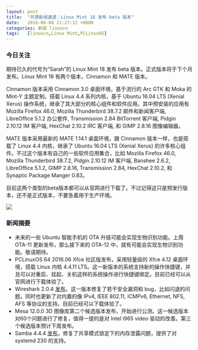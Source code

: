 ```yaml
---
layout: post
title:	"开源新闻速递：Linux Mint 18 发布 beta 版本"
date:	2016-06-08 21:27:12 +0800 
categories:	新闻 linuxcn 
tags:	[linuxcn,Linux Mint,PCLinuxOS]
---
```



### 今日关注


期待已久的代号为“Sarah”的 Linux Mint 18 发布 beta 版本。正式版本将于下个月发布。Linux Mint 18 有两个版本，Cinnamon 和 MATE 版本。


Cinnamon 版本采用 Cinnamon 3.0 桌面环境，基于流行的 Arc GTK 和 Moka 的 Mint-Y 主题定制。搭载 Linux 4.4 系列内核，基于 Ubuntu 16.04 LTS (Xenial Xerus) 操作系统，继承了其大部分的核心组件和软件应用。其中预安装的应用有 Mozilla Firefox 46.0, Mozilla Thunderbird 38.7.2 邮件和新闻客户端, LibreOffice 5.1.2 办公套件, Transmission 2.84 BitTorrent 客户端, Pidgin 2.10.12 IM 客户端, HexChat 2.10.2 IRC 客户端, 和 GIMP 2.8.16 图像编辑器。


MATE 版本采用最新的 MATE 1.14.1 桌面环境，跟 Cinnamon 版本一样，也是搭载了 Linux 4.4 内核，继承了 Ubuntu 16.04 LTS (Xenial Xerus) 的许多核心组件。不过这个版本有自己的一些软件应用集合，比如 Mozilla Firefox 46.0, Mozilla Thunderbird 38.7.2, Pidgin 2.10.12 IM 客户端, Banshee 2.6.2, LibreOffice 5.1.2, GIMP 2.8.16, Transmission 2.84, HexChat 2.10.2, 和 Synaptic Package Manger 0.83。


目前这两个类型的beta版本都可以从官网进行下载了。不过记得这只是预发行版本，还不是正式版本，不要急着用于生产环境。


![](/Asserts/Images//attachment/album/201606/08/212714r58so55c5z59c9pc.jpg)


### 新闻摘要


* 未来的一些 Ubuntu 智能手机的 OTA 升级可能会实现生物识别功能。上周 OTA-11 更新发布，那么接下来的 OTA-12 中，就有可能会实现生物识别功能。敬请期待。
* PCLinuxOS 64 2016.06 Xfce 社区版发布，采用轻量级的 Xfce 4.12 桌面环境，搭载 Linux 内核 4.4.11 LTS。这一新版本的系统支持新的操作快捷键，并且可以对重启、挂起、关机这样的系统操作进行快捷键绑定。目前已经可以从官网进行下载体验了。
* Wireshark 2.0.4 [发布](https://www.wireshark.org/docs/relnotes/wireshark-2.0.4.html)。这一版本修复了若干安全漏洞和 bug，比如闪退的问题。同时也更新了对内置的像 IPv4, IEEE 802.11, ICMPv6, Ethernet, NFS, AFS 等协议的支持。目前已经可以下载体验了。
* Mesa 12.0.0 3D 图像库第二个候选版本发布，开始进行公测。这一候选版本对60个问题进行了修复，值得一提的是对 Intel i965 video 驱动的改善。第三个候选版本预计下周发布。
* Samba 4.4.4 [发布](https://www.samba.org/samba/history/samba-4.4.4.html)，修复了共享模式锁定下的内存泄露问题，提供了对 systemd 230 的支持。
